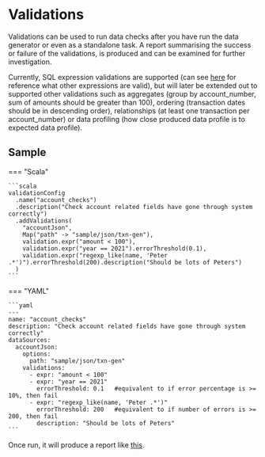 # Validations

Validations can be used to run data checks after you have run the data generator or even as a standalone task. A report 
summarising the success or failure of the validations, is produced and can be examined for further investigation.
  
Currently, SQL expression validations are supported (can see [here](https://spark.apache.org/docs/latest/api/sql/) 
for reference what other expressions are valid), but will later be extended out to supported other validations such as 
aggregates (group by account_number, sum of amounts should be greater than 100), ordering (transaction dates should be 
in descending order), relationships (at least one transaction per account_number) or data profiling (how close produced 
data profile is to expected data profile).

## Sample

=== "Scala"

    ```scala
    validationConfig
      .name("account_checks")
      .description("Check account related fields have gone through system correctly")
      .addValidations(
        "accountJson",
        Map("path" -> "sample/json/txn-gen"),
        validation.expr("amount < 100"),
        validation.expr("year == 2021").errorThreshold(0.1),
        validation.expr("regexp_like(name, 'Peter .*')").errorThreshold(200).description("Should be lots of Peters")
      )
    ```

=== "YAML"

    ```yaml
    ---
    name: "account_checks"
    description: "Check account related fields have gone through system correctly"
    dataSources:
      accountJson:
        options:
          path: "sample/json/txn-gen"
        validations:
          - expr: "amount < 100"
          - expr: "year == 2021"
            errorThreshold: 0.1   #equivalent to if error percentage is >= 10%, then fail
          - expr: "regexp_like(name, 'Peter .*')"
            errorThreshold: 200   #equivalent to if number of errors is >= 200, then fail
            description: "Should be lots of Peters"
    ```

Once run, it will produce a report like [this](../../sample/docker/data/report/html/validations.html).
